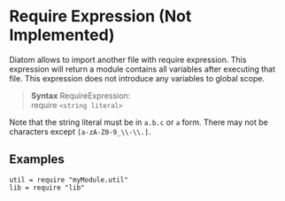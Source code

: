 # Require Expression (Not Implemented)

Diatom allows to import another file with require expression. This expression will return a module contains all variables after executing that file. This expression does not introduce any variables to global scope.

> **Syntax**
> RequireExpression:  
> require `<string literal>`

Note that the string literal must be in `a.b.c` or `a` form. There may not be characters except `[a-zA-Z0-9_\\-\\.]`.

## Examples
```diatom
util = require "myModule.util"
lib = require "lib"
```
